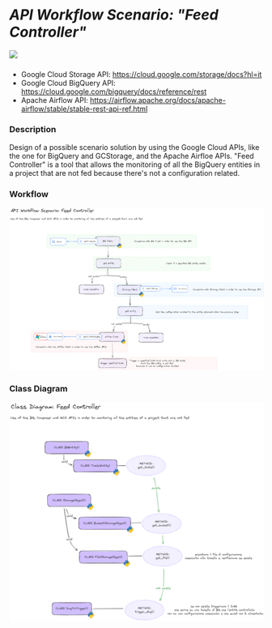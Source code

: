 # _API Workflow Scenario: "Feed Controller"_



  </a>
  <a href="https://www.python.org/downloads/release/python-311">
    <img src="https://img.shields.io/badge/python-3.11-green.svg" lazyload />
  </a>

####

- Google Cloud Storage API: https://cloud.google.com/storage/docs?hl=it
- Google Cloud BigQuery API: https://cloud.google.com/bigquery/docs/reference/rest
- Apache Airflow API: https://airflow.apache.org/docs/apache-airflow/stable/stable-rest-api-ref.html

###

### Description
Design of a possible scenario solution by using the Google Cloud APIs, like the one for BigQuery and GCStorage, and the Apache Airfloe APIs. 
"Feed Controller" is a tool that allows the monitoring of all the BigQuery entities in a project that are not fed because there's not a configuration related.


### Workflow

<p align="center">
  <img src="doc\img\FEED_CONTROLLER_API_WORKFLOW_SCENARIO.png" />
</p>


### Class Diagram

<p align="center">
  <img src="doc\img\FEED_CONTROLLER_CLASS_DIAGRAM.png" />
</p>
<br>
